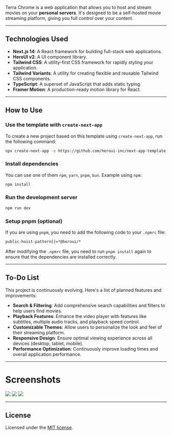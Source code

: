 Terra Chrome is a web application that allows you to host and stream movies on your **personal servers**. It's designed to be a self-hosted movie streaming platform, giving you full control over your content.

-----

## Technologies Used

  * **Next.js 14**: A React framework for building full-stack web applications.
  * **HeroUI v2**: A UI component library.
  * **Tailwind CSS**: A utility-first CSS framework for rapidly styling your application.
  * **Tailwind Variants**: A utility for creating flexible and reusable Tailwind CSS components.
  * **TypeScript**: A superset of JavaScript that adds static typing.
  * **Framer Motion**: A production-ready motion library for React.

-----

## How to Use

### Use the template with `create-next-app`

To create a new project based on this template using `create-next-app`, run the following command:

```bash
npx create-next-app -e https://github.com/heroui-inc/next-app-template
```

### Install dependencies

You can use one of them `npm`, `yarn`, `pnpm`, `bun`. Example using `npm`:

```bash
npm install
```

### Run the development server

```bash
npm run dev
```

### Setup pnpm (optional)

If you are using `pnpm`, you need to add the following code to your `.npmrc` file:

```bash
public-hoist-pattern[]=*@heroui/*
```

After modifying the `.npmrc` file, you need to run `pnpm install` again to ensure that the dependencies are installed correctly.

-----

## To-Do List

This project is continuously evolving. Here's a list of planned features and improvements:

  * **Search & Filtering**: Add comprehensive search capabilities and filters to help users find movies.
  * **Playback Features**: Enhance the video player with features like subtitles, multiple audio tracks, and playback speed control.
  * **Customizable Themes**: Allow users to personalize the look and feel of their streaming platform.
  * **Responsive Design**: Ensure optimal viewing experience across all devices (desktop, tablet, mobile).
  * **Performance Optimization**: Continuously improve loading times and overall application performance.

-----
# Screenshots
![](https://img001.prntscr.com/file/img001/73ZzIR0tQ0GxpQJEjTZuCQ.png)
![](https://img001.prntscr.com/file/img001/rn54EWw9QueoIVEzt2d3rA.png)
![](https://img001.prntscr.com/file/img001/pFQ-v3XGTayqRqkbGTVvUg.png)


-----

## License

Licensed under the [MIT license](https://github.com/heroui-inc/next-app-template/blob/main/LICENSE).
